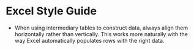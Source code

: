 # Excel Style Guide

- When using intermediary tables to construct data, always align them horizontally rather than vertically. This works more naturally with the way Excel automatically populates rows with the right data.

